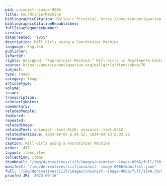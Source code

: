 ```yaml
---
pid: unionist--image-0066
title: FourdrinierMachine
bibliographicCitation: Ballou's Pictorial, https://americanantiquarian.org/millgirls/items/show/70.
bibliographicCitationRepublished: 
fullIssueSequenceNumber: 
creator: 
dateCreated: '1855'
description: Mill Girls using a Fourdrinier Machine
language: English
publisher: 
IsPartOf: 
rights: Unsigned, “Fourdrinier Machine,” Mill Girls in Nineteenth-Century Print, https://americanantiquarian.org/millgirls/items/show/70.
source: https://americanantiquarian.org/millgirls/items/show/70
subject: 
type: image
category: Image
articleType: 
volume: 
issue: 
transcription: 
scholarlyNotes: 
commentary: 
relatedPeople: 
featured: 
repeated: 
relatedImage: 
relatedText: unionist--text-0126; unionist--text-0262
relatedTextIssue: 1833-09-05 p.04.52; 1834-03-13 p.03.26
filename: 
caption: Mill Girls using a Fourdrinier Machine
order: '477'
layout: items_item
collection: items
thumbnail: "/img/derivatives/iiif/images/unionist--image-0066/full/250,/0/default.jpg"
manifest: "/img/derivatives/iiif/unionist--image-0066/manifest.json"
full: "/img/derivatives/iiif/images/unionist--image-0066/full/1140,/0/default.jpg"
proofed JR: '2023-09-16'
---
```

